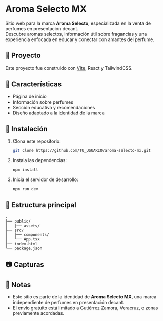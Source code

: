 # Aroma Selecto MX

Sitio web para la marca **Aroma Selecto**, especializada en la venta de perfumes en presentación decant.  
Descubre aromas selectos, información útil sobre fragancias y una experiencia enfocada en educar y conectar con amantes del perfume.

## 🚀 Proyecto

Este proyecto fue construido con [Vite](https://vitejs.dev/), React y TailwindCSS.

## 🧩 Características

- Página de inicio
- Información sobre perfumes
- Sección educativa y recomendaciones
- Diseño adaptado a la identidad de la marca

## 🔧 Instalación

1. Clona este repositorio:
   ```bash
   git clone https://github.com/TU_USUARIO/aroma-selecto-mx.git
   ```
2. Instala las dependencias:
   ```bash
   npm install
   ```
3. Inicia el servidor de desarrollo:
   ```bash
   npm run dev
   ```

## 📁 Estructura principal

```plaintext
.
├── public/
│   ├── assets/
├── src/
│   ├── components/
│   └── App.tsx
├── index.html
└── package.json
```

## 📷 Capturas

## 📌 Notas

- Este sitio es parte de la identidad de **Aroma Selecto MX**, una marca independiente de perfumes en presentación decant.
- El envío gratuito está limitado a Gutiérrez Zamora, Veracruz, o zonas previamente acordadas.
